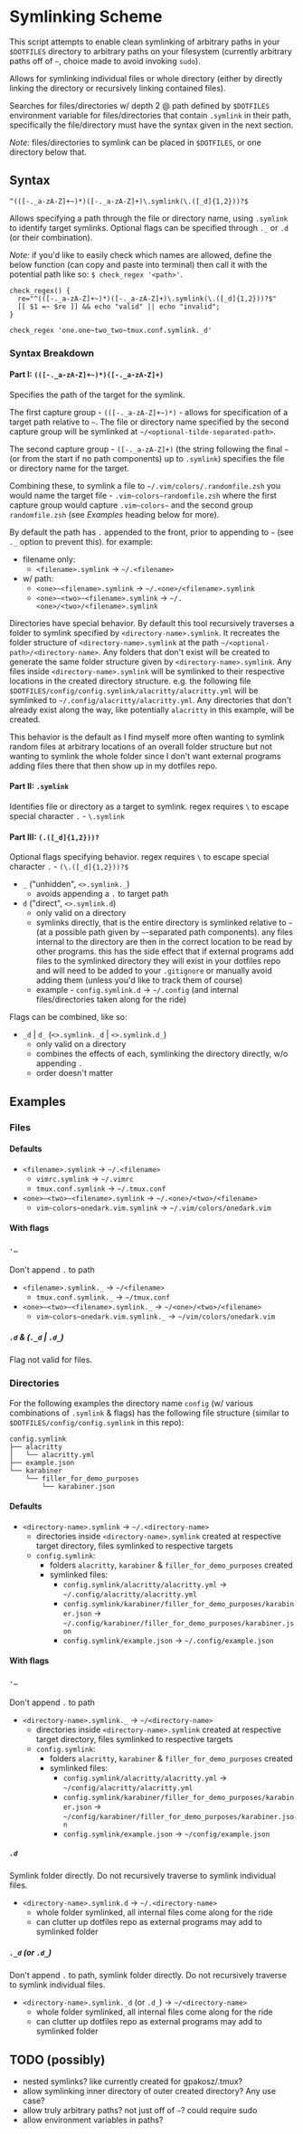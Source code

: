 # Symlinking Scheme

This script attempts to enable clean symlinking of arbitrary paths in your `$DOTFILES` directory to arbitrary paths on your filesystem (currently arbitrary paths off of `~`, choice made to avoid invoking `sudo`).

Allows for symlinking individual files or whole directory (either by directly linking the directory or recursively linking contained files).

Searches for files/directories w/ depth 2 @ path defined by `$DOTFILES` environment variable for files/directories that contain `.symlink` in their path, specifically the file/directory must have the syntax given in the next section.

*Note:* files/directories to symlink can be placed in `$DOTFILES`, or one directory below that.

## Syntax

```shell
^(([-._a-zA-Z]+~)*)([-._a-zA-Z]+)\.symlink(\.([_d]{1,2}))?$
```

Allows specifying a path through the file or directory name, using `.symlink` to identify target symlinks. Optional flags can be specified through `._` or `.d` (or their combination).

*Note:* if you'd like to easily check which names are allowed, define the below function (can copy and paste into terminal) then call it with the potential path like so: `$ check_regex '<path>'`.

```shell
check_regex() {
  re="^(([-._a-zA-Z]+~)*)([-._a-zA-Z]+)\.symlink(\.([_d]{1,2}))?$"
  [[ $1 =~ $re ]] && echo "valid" || echo "invalid";
}

check_regex 'one.one~two_two~tmux.conf.symlink._d'
```

### Syntax Breakdown

#### Part I: `(([-._a-zA-Z]+~)*)([-._a-zA-Z]+)`

Specifies the path of the target for the symlink.

The first capture group - `(([-._a-zA-Z]+~)*)` - allows for specification of a target path relative to `~`. The file or directory name specified by the second capture group will be symlinked at `~/<optional-tilde-separated-path>`.

The second capture group - `([-._a-zA-Z]+)` (the string following the final `~` (or from the start if no path components) up to `.symlink`) specifies the file or directory name for the target.

Combining these, to symlink a file to `~/.vim/colors/.randomfile.zsh` you would name the target file - `.vim~colors~randomfile.zsh` where the first capture group would capture `.vim~colors~` and the second group `randomfile.zsh` (see *Examples* heading below for more).

By default the path has `.` appended to the front, prior to appending to `~` (see `._` option to prevent this). for example:

- filename only:
  - `<filename>.symlink` -> `~/.<filename>`
- w/ path:
  - `<one>~<filename>.symlink` -> `~/.<one>/<filename>.symlink`
  - `<one>~<two>~<filename>.symlink` -> `~/.<one>/<two>/<filename>.symlink`

Directories have special behavior. By default this tool recursively traverses a folder to symlink specified by `<directory-name>.symlink`. It recreates the folder structure of `<directory-name>.symlink` at the path `~/<optional-path>/<directory-name>`. Any folders that don't exist will be created to generate the same folder structure given by `<directory-name>.symlink`. Any files inside `<directory-name>.symlink` will be symlinked to their respective locations in the created directory structure. e.g. the following file `$DOTFILES/config/config.symlink/alacritty/alacritty.yml` will be symlinked to `~/.config/alacritty/alacritty.yml`. Any directories that don't already exist along the way, like potentially `alacritty` in this example, will be created.

This behavior is the default as I find myself more often wanting to symlink random files at arbitrary locations of an overall folder structure but not wanting to symlink the whole folder since I don't want external programs adding files there that then show up in my dotfiles repo.

#### Part II: `.symlink`

Identifies file or directory as a target to symlink. regex requires `\` to escape special character `.` - `\.symlink`

#### Part III: `(.([_d]{1,2}))?`

Optional flags specifying behavior. regex requires `\` to escape special character `.` - `(\.([_d]{1,2}))?$`

- `_` ("unhidden", `<>.symlink._`)
  - avoids appending a `.` to target path
- `d` ("direct", `<>.symlink.d`)
  - only valid on a directory
  - symlinks directly, that is the entire directory is symlinked relative to `~` (at a possible path given by `~`-separated path components). any files internal to the directory are then in the correct location to be read by other programs. this has the side effect that if external programs add files to the symlinked directory they will exist in your dotfiles repo and will need to be added to your `.gitignore` or manually avoid adding them (unless you'd like to track them of course)
  - example - `config.symlink.d` -> `~/.config` (and internal files/directories taken along for the ride)

Flags can be combined, like so:

- `_d` | `d_` (`<>.symlink._d` | `<>.symlink.d_`)
  - only valid on a directory
  - combines the effects of each, symlinking the directory directly, w/o appending `.`
  - order doesn't matter

## Examples

### Files

#### Defaults

- `<filename>.symlink` -> `~/.<filename>`
  - `vimrc.symlink` -> `~/.vimrc`
  - `tmux.conf.symlink` -> `~/.tmux.conf`
- `<one>~<two>~<filename>.symlink` -> `~/.<one>/<two>/<filename>`
  - `vim~colors~onedark.vim.symlink` -> `~/.vim/colors/onedark.vim`

#### With flags

##### `._`

Don't append `.` to path

- `<filename>.symlink._` -> `~/<filename>`
  - `tmux.conf.symlink._` -> `~/tmux.conf`
- `<one>~<two>~<filename>.symlink._` -> `~/<one>/<two>/<filename>`
  - `vim~colors~onedark.vim.symlink._` -> `~/vim/colors/onedark.vim`

##### `.d` & (`._d` | `.d_`)

Flag not valid for files.

### Directories

For the following examples the directory name `config` (w/ various combinations of `.symlink` & flags) has the following file structure (similar to `$DOTFILES/config/config.symlink` in this repo):

```shell
config.symlink
├── alacritty
│   └── alacritty.yml
├── example.json
└── karabiner
    └── filler_for_demo_purposes
        └── karabiner.json
```

#### Defaults

- `<directory-name>.symlink` -> `~/.<directory-name>`
  - directories inside `<directory-name>.symlink` created at respective target directory, files symlinked to respective targets
  - `config.symlink`:
    - folders `alacritty`, `karabiner` & `filler_for_demo_purposes` created
    - symlinked files:
      - `config.symlink/alacritty/alacritty.yml` -> `~/.config/alacritty/alacritty.yml`
      - `config.symlink/karabiner/filler_for_demo_purposes/karabiner.json` -> `~/.config/karabiner/filler_for_demo_purposes/karabiner.json`
      - `config.symlink/example.json` -> `~/.config/example.json`

#### With flags

##### `._`

Don't append `.` to path

- `<directory-name>.symlink._` -> `~/<directory-name>`
  - directories inside `<directory-name>.symlink` created at respective target directory, files symlinked to respective targets
  - `config.symlink`:
    - folders `alacritty`, `karabiner` & `filler_for_demo_purposes` created
    - symlinked files:
      - `config.symlink/alacritty/alacritty.yml` -> `~/config/alacritty/alacritty.yml`
      - `config.symlink/karabiner/filler_for_demo_purposes/karabiner.json` -> `~/config/karabiner/filler_for_demo_purposes/karabiner.json`
      - `config.symlink/example.json` -> `~/config/example.json`

##### `.d`

Symlink folder directly. Do not recursively traverse to symlink individual files.

- `<directory-name>.symlink.d` -> `~/.<directory-name>`
  - whole folder symlinked, all internal files come along for the ride
  - can clutter up dotfiles repo as external programs may add to symlinked folder

##### `._d` (or `.d_`)

Don't append `.` to path, symlink folder directly. Do not recursively traverse to symlink individual files.

- `<directory-name>.symlink._d` (or `.d_`) -> `~/<directory-name>`
  - whole folder symlinked, all internal files come along for the ride
  - can clutter up dotfiles repo as external programs may add to symlinked folder

## TODO (possibly)

- nested symlinks? like currently created for gpakosz/.tmux?
- allow symlinking inner directory of outer created directory? Any use case?
- allow truly arbitrary paths? not just off of `~`? could require sudo
- allow environment variables in paths?
